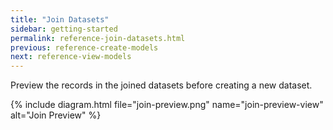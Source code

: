 ```yaml
---
title: "Join Datasets"
sidebar: getting-started
permalink: reference-join-datasets.html
previous: reference-create-models
next: reference-view-models
---
```


Preview the records in the joined datasets before creating a new dataset.

{% include diagram.html file="join-preview.png" name="join-preview-view" alt="Join Preview" %}